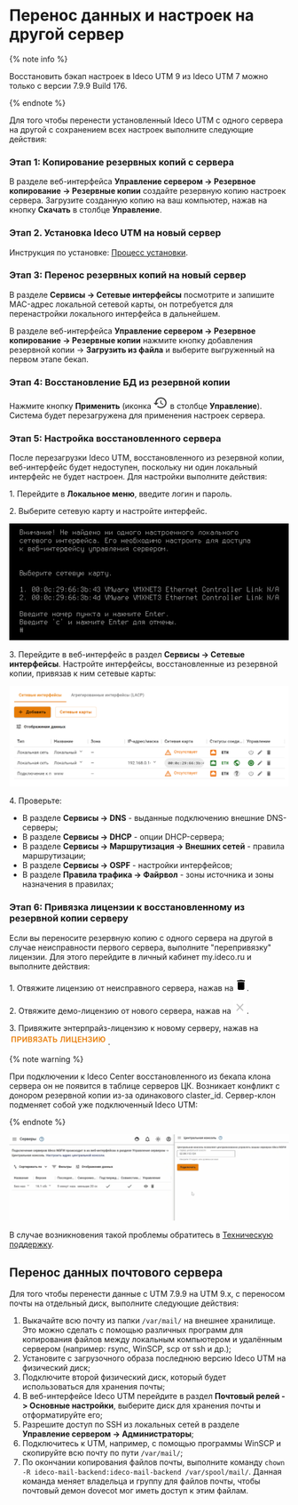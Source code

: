 # Перенос данных и настроек на другой сервер

{% note info %}

Восстановить бэкап настроек в Ideco UTM 9 из Ideco UTM 7 можно только с версии 7.9.9 Build 176.

{% endnote %}

Для того чтобы перенести установленный Ideco UTM с одного сервера на другой с сохранением всех настроек выполните следующие действия:

### Этап 1: Копирование резервных копий с сервера

В разделе веб-интерфейса **Управление сервером -> Резервное копирование -> Резервные копии** создайте резервную копию настроек сервера. Загрузите созданную копию на ваш компьютер, нажав на кнопку **Скачать** в столбце **Управление**.

### Этап 2. Установка Ideco UTM на новый сервер

Инструкция по установке: [Процесс установки](../../installation/installation-process.md).

### Этап 3: Перенос резервных копий на новый сервер

В разделе **Сервисы -> Сетевые интерфейсы** посмотрите и запишите MAC-адрес локальной сетевой карты, он потребуется для перенастройки локального интерфейса в дальнейшем.

В разделе веб-интерфейса **Управление сервером -> Резервное копирование -> Резервные копии** нажмите кнопку добавления резервной копии -> **Загрузить из файла** и выберите выгруженный на первом этапе бекап.

### Этап 4: Восстановление БД из резервной копии

Нажмите кнопку **Применить** (иконка ![manage-backup.png](../../../_images/manage-backup.png) в столбце **Управление**). Система будет перезагружена для применения настроек сервера.

### Этап 5: Настройка восстановленного сервера

После перезагрузки Ideco UTM, восстановленного из резервной копии, веб-интерфейс будет недоступен, поскольку ни один локальный интерфейс не будет настроен. Для настройки выполните действия:

1\. Перейдите в **Локальное меню**, введите логин и пароль.

2\. Выберите сетевую карту и настройте интерфейс.

![](../../../_images/transferring-data-to-another-server.png)

3\. Перейдите в веб-интерфейс в раздел **Сервисы -> Сетевые интерфейсы**. Настройте интерфейсы, восстановленные из резервной копии, привязав к ним сетевые карты:

![](../../../_images/transferring-data-to-another-server1.png)

4\. Проверьте:

* В разделе **Сервисы -> DNS** - выданные подключению внешние DNS-серверы;
* В разделе **Сервисы -> DHCP** - опции DHCP-сервера;
* В разделе **Сервисы -> Маршрутизация -> Внешних сетей** - правила маршрутизации;
* В разделе **Сервисы -> OSPF** - настройки интерфейсов;
* В разделе **Правила трафика -> Файрвол** - зоны источника и зоны назначения в правилах;

### Этап 6: Привязка лицензии к восстановленному из резервной копии серверу

Если вы переносите резервную копию с одного сервера на другой в случае неисправности первого сервера, выполните "перепривязку" лицензии. Для этого перейдите в личный кабинет my.ideco.ru и выполните действия:

1\. Отвяжите лицензию от неисправного сервера, нажав на ![](../../../_images/delete_icon.png).

2\. Отвяжите демо-лицензию от нового сервера, нажав на ![](../../../_images/icon-cross.png).

3\. Привяжите энтерпрайз-лицензию к новому серверу, нажав на ![](../../../_images/icon-lk-licens.png).

{% note warning %}

При подключении к Ideco Center восстановленного из бекапа клона сервера он не появится в таблице серверов ЦК. Возникает конфликт с донором резервной копии из-за одинакового claster_id. Сервер-клон подменяет собой уже подключенный Ideco UTM:

{% endnote %}

![](../../../_images/transferring-data-to-another-server.gif)

В случае возникновения такой проблемы обратитесь в [Техническую поддержку](../../general/technical-support.md).

## Перенос данных почтового сервера

Для того чтобы перенести данные с UTM 7.9.9 на UTM 9.x, с переносом почты на отдельный диск, выполните следующие действия:

1. Выкачайте всю почту из папки `/var/mail/` на внешнее хранилище. Это можно сделать с помощью различных программ для копирования файлов между локальным компьютером и удалённым сервером (например: rsync, WinSCP, scp от ssh и др.);
2. Установите с загрузочного образа последнюю версию Ideco UTM на физический диск;
3. Подключите второй физический диск, который будет использоваться для хранения почты;
4. В веб-интерфейсе Ideco UTM перейдите в раздел **Почтовый релей -> Основные настройки**, выберите диск для хранения почты и отформатируйте его;
5. Разрешите доступ по SSH из локальных сетей в разделе **Управление сервером -> Администраторы**;
6. Подключитесь к UTM, например, с помощью программы WinSCP и скопируйте всю почту по пути `/var/mail/`;
7. По окончании копирования файлов почты, выполните команду `chown -R ideco-mail-backend:ideco-mail-backend /var/spool/mail/`. Данная команда меняет владельца и группу для файлов почты, чтобы почтовый демон dovecot мог иметь доступ к этим файлам.

